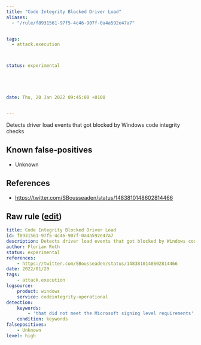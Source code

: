 ```yaml
---
title: "Code Integrity Blocked Driver Load"
aliases:
  - "/rule/f8931561-97f5-4c46-907f-0a4a592e47a7"


tags:
  - attack.execution



status: experimental





date: Thu, 20 Jan 2022 09:45:00 +0100


---
```


Detects driver load events that got blocked by Windows code integrity checks

<!--more-->


## Known false-positives

* Unknown



## References

* https://twitter.com/SBousseaden/status/1483810148602814466


## Raw rule ([edit](https://github.com/SigmaHQ/sigma/edit/master/rules/windows/builtin/code_integrity/win_codeintegrity_failed_driver_load.yml))
```yaml
title: Code Integrity Blocked Driver Load
id: f8931561-97f5-4c46-907f-0a4a592e47a7
description: Detects driver load events that got blocked by Windows code integrity checks
author: Florian Roth
status: experimental
references:
    - https://twitter.com/SBousseaden/status/1483810148602814466
date: 2022/01/20
tags:
    - attack.execution
logsource:
    product: windows
    service: codeintegrity-operational
detection:
    keywords:
        - 'that did not meet the Microsoft signing level requirements'
    condition: keywords
falsepositives:
    - Unknown
level: high
```
